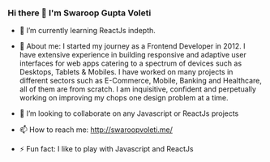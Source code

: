 ### Hi there 👋 I'm Swaroop Gupta Voleti

- 🌱 I’m currently learning ReactJs indepth.

- 💬 About me: I started my journey as a Frontend Developer in 2012. I have extensive experience in building responsive and adaptive user interfaces for web apps catering to a spectrum of devices such as Desktops, Tablets & Mobiles. I have worked on many projects in different sectors such as E-Commerce, Mobile, Banking and Healthcare, all of them are from scratch. I am inquisitive, confident and perpetually working on improving my chops one design problem at a time.

- 👯 I’m looking to collaborate on any Javascript or ReactJs projects

- 📫 How to reach me: http://swaroopvoleti.me/

- ⚡ Fun fact: I like to play with Javascript and ReactJs
